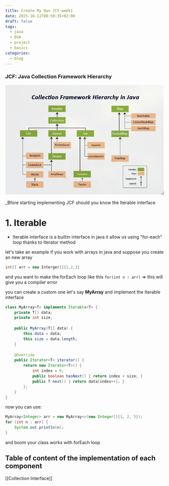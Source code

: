 ```yaml
---
title: Create My Own JCF-week1
date: 2025-10-11T00:59:35+02:00
draft: false
tags:
  - java
  - DSA
  - project
  - basics
categories:
  - blog
---
```

### JCF: Java Collection Framework Hierarchy

![Pasted image 20251014010626](/images/Pasted%20image%2020251014010626.png)


_Bfore starting implementing JCF should you know the Iterable<E> interface

# 1. Iterable

- Iterable interface is a builtin interface in java it allow us using "for-each" loop thanks to Iterator method

let's take an example 
if you work with arrays in java and suppose you create an new array

```java
int[] arr = new Interger[]{1,2,3}
```
and you want to make the forEach loop like this ``` for(int n : arr) ``` => this will give you a compiler error

you can create a custom one let's say **MyArray** and implement the Iterable interface 

```java
class MyArray<T> implements Iterable<T> {
    private T[] data;
    private int size;

    public MyArray(T[] data) {
        this.data = data;
        this.size = data.length;
    }

    @Override
    public Iterator<T> iterator() {
        return new Iterator<T>() {
            int index = 0;
            public boolean hasNext() { return index < size; }
            public T next() { return data[index++]; }
        };
    }
}
```
now you can use:
```java
MyArray<Integer> arr = new MyArray<>(new Integer[]{1, 2, 3});
for (int n : arr) {
    System.out.println(n);
}
```
and boom your class works with forEach loop

## Table of content of the implementation of each component
[[Collection Interface]]
